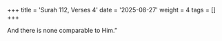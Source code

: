 +++
title = 'Surah 112, Verses 4'
date = '2025-08-27'
weight = 4
tags = []
+++

And there is none comparable to Him.”